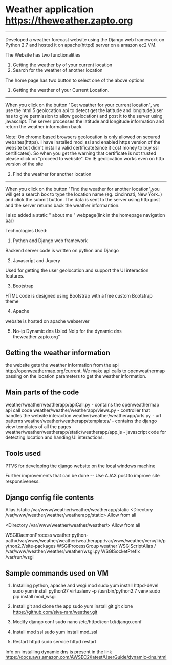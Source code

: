 # Weather application https://theweather.zapto.org
-----------------------------------------------------------------

Developed a weather forecast website using the Django web framework on Python 2.7 and hosted it on apache(httpd) server on a amazon ec2 VM.

The Website has two functionalities
1. Getting the weather by of your current location
2. Search for the weather of another location

The home page has two button to select one of the above options

1. Getting the weather of your Current Location.
-----------------------------------------
When you click on the button "Get weather for your current location", we use the html 5 geolocation api to detect get the latitude and longitude(user has to give permission to allow geolocation) and post it to the server using javascript. The server processes the latitude and longitude information and return the weather information back.

Note: On chrome based browsers geolocation is only allowed on secured websites(https). I have installed mod_ssl and enabled https version of the website but didn't install a valid certificate(since it cost money to buy ssl certificates). So when you get the warning that certificate is not trusted please click on "proceed to website". On IE geolocation works even on http version of the site


2. Find the weather for another location
------------------------------
When you click on the button "Find the weather for another location",you will get a search box to type the location name (eg. cincinnati, New York..) and click the submit button. The data is sent to the server using http post and the server returns back the weather informantion.


I also added a static " about me " webpage(link in the homepage navigation bar)



Technologies Used:

1. Python and Django web framework

  Backend server code is written on python and Django

2. Javascript and Jquery

  Used for getting the user geolocation and support the UI interaction features.

3. Bootstrap

  HTML code is designed using Bootstrap with a free custom Bootstrap theme

4. Apache

  website is hosted on apache webserver
  
5. No-ip Dynamic dns
  Usied Noip for the dynamic dns theweather.zapto.org"
  
 
Getting the weather information
--------------------------------
the website gets the weather information from the api http://openweathermap.org/current. We make api calls to openweathermap passing on the location parameters to get the weather information.

Main parts of the code
------------------------

weather/weather/weatherapp/apiCall.py - contains the openweathermap api call code
weather/weather/weatherapp/views.py - controller that handles the website interaction
weather/weather/weatherapp/urls.py - url patterns
weather/weather/weatherapp/templates/ - contains the django view templates of all the pages
weather/weather/weatherapp/static/weatherapp/app.js - javascript code for detecting location and handing UI interactions.

Tools used
------------------
PTVS  for developing the django website on the local windows machine

Further improvements that can be done -- Use AJAX post to improve site responsiveness.


Django config file contents
---------------------------

Alias /static /var/www/weather/weather/weatherapp/static
<Directory /var/www/weather/weather/weatherapp/static>
    Allow from all
</Directory>

<Directory /var/www/weather/weather/weather/>
    <Files wsgi.py>
        Allow from all
    </Files>
</Directory>

WSGIDaemonProcess weather python-path=/var/www/weather/weather/weatherapp:/var/www/weather/venv/lib/python2.7/site-packages
WSGIProcessGroup weather
WSGIScriptAlias / /var/www/weather/weather/weather/wsgi.py
WSGISocketPrefix /var/run/wsgi


Sample commands used on VM
-------------
1. Installing python, apache and wsgi mod
  sudo yum install httpd-devel
  sudo yum install python27
  virtualenv -p /usr/bin/python2.7 venv
  sudo pip install mod_wsgi
   
 
2. Install git and clone the app 
  sudo yum install git
  git clone https://github.com/siva-ram/weather.git
 
3. Modify django conf 
  sudo nano /etc/httpd/conf.d/django.conf

4. Install mod ssl
  sudo yum install mod_ssl

5. Restart httpd
  sudo service httpd restart
  
 Info on installing dynamic dns is present in the link
 https://docs.aws.amazon.com/AWSEC2/latest/UserGuide/dynamic-dns.html



